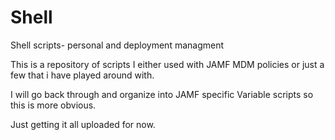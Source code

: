 # Shell
Shell scripts- personal and deployment managment

This is a repository of scripts I either used with JAMF MDM policies or just a few that i have played around with.

I will go back through and organize into JAMF specific Variable scripts so this is more obvious.

Just getting it all uploaded for now. 
